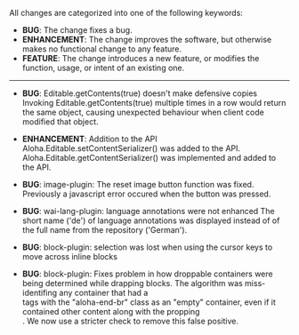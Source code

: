 All changes are categorized into one of the following keywords:

- **BUG**: The change fixes a bug.
- **ENHANCEMENT**: The change improves the software, but otherwise makes no
                   functional change to any feature.
- **FEATURE**: The change introduces a new feature, or modifies the function,
               usage, or intent of an existing one.

----

- **BUG**: Editable.getContents(true) doesn't make defensive copies
	Invoking Editable.getContents(true) multiple times in a row would return
	the same object, causing unexpected behaviour when client code modified that object.

- **ENHANCEMENT**: Addition to the API
	Aloha.Editable.setContentSerializer() was added to the API.
	Aloha.Editable.getContentSerializer() was implemented and added to the API.


- **BUG**: image-plugin: The reset image button function was fixed. Previously a javascript error occured when the button was pressed.

- **BUG**: wai-lang-plugin: language annotations were not enhanced
	The short name ('de') of language annotations was displayed
	instead of of the full name from the repository ('German').

- **BUG**: block-plugin: selection was lost when using the cursor keys to move across inline blocks

- **BUG**: block-plugin: Fixes problem in how droppable containers were being
						 determined while drapping blocks.  The algorithm was
						 miss-identifing any container that had a <br> tags
						 with the "aloha-end-br" class as an "empty" container,
						 even if it contained other content along with the
						 propping <br>.  We now use a stricter check to remove
						 this false positive.

